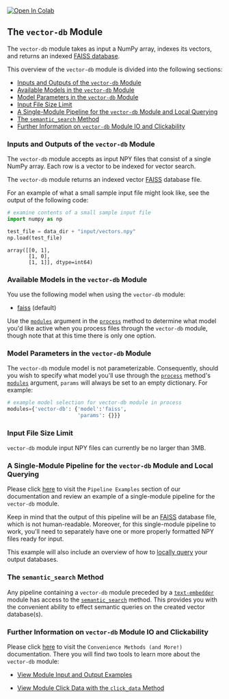 <a href="https://colab.research.google.com/github/krixik-ai/krixik-docs/blob/main/docs/modules/database_modules/vector-db_module.ipynb" target="_parent"><img src="https://colab.research.google.com/assets/colab-badge.svg" alt="Open In Colab"/></a>

## The `vector-db` Module

The `vector-db` module takes as input a NumPy array, indexes its vectors, and returns an indexed [FAISS database](https://github.com/facebookresearch/faiss).

This overview of the `vector-db` module is divided into the following sections:

- [Inputs and Outputs of the `vector-db` Module](#inputs-and-outputs-of-the-vector-db-module)
- [Available Models in the `vector-db` Module](#available-models-in-the-vector-db-module)
- [Model Parameters in the `vector-db` Module](#model-parameters-in-the-vector-db-module)
- [Input File Size Limit](#input-file-size-limit)
- [A Single-Module Pipeline for the `vector-db` Module and Local Querying](#a-single-module-pipeline-for-the-vector-db-module-and-local-querying)
- [The `semantic_search` Method](#the-semantic_search-method)
- [Further Information on `vector-db` Module IO and Clickability](#further-information-on-vector-db-module-io-and-clickability)

### Inputs and Outputs of the `vector-db` Module

The `vector-db` module accepts as input NPY files that consist of a single NumPy array. Each row is a vector to be indexed for vector search.

The `vector-db` module returns an indexed vector [FAISS](https://github.com/facebookresearch/faiss) database file.

For an example of what a small sample input file might look like, see the output of the following code:


```python
# examine contents of a small sample input file
import numpy as np

test_file = data_dir + "input/vectors.npy"
np.load(test_file)
```




    array([[0, 1],
           [1, 0],
           [1, 1]], dtype=int64)



### Available Models in the `vector-db` Module

You use the following model when using the `vector-db` module:

- [faiss](https://github.com/facebookresearch/faiss) (default)

Use the [`modules`](../../system/parameters_processing_files_through_pipelines/process_method.md#selecting-models-via-the-modules-argument) argument in the [`process`](../../system/parameters_processing_files_through_pipelines/process_method.md) method to determine what model you'd like active when you process files through the `vector-db` module, though note that at this time there is only one option.

### Model Parameters in the `vector-db` Module

The `vector-db` module model is not parameterizable. Consequently, should you wish to specify what model you'll use through the [`process`](../../system/parameters_processing_files_through_pipelines/process_method.md) method's [`modules`](../../system/parameters_processing_files_through_pipelines/process_method.md#selecting-models-via-the-modules-argument) argument, `params` will always be set to an empty dictionary. For example:

```python
# example model selection for vector-db module in process
modules={'vector-db': {'model':'faiss',
                       'params': {}}}
```

### Input File Size Limit

`vector-db` module input NPY files can currently be no larger than 3MB.

### A Single-Module Pipeline for the `vector-db` Module and Local Querying

Please click [here](../../examples/single_module_pipelines/single_vector-db.md) to visit the `Pipeline Examples` section of our documentation and review an example of a single-module pipeline for the `vector-db` module.

Keep in mind that the output of this pipeline will be an [FAISS](https://github.com/facebookresearch/faiss) database file, which is not human-readable. Moreover, for this single-module pipeline to work, you'll need to separately have one or more properly formatted NPY files ready for input.

This example will also include an overview of how to [locally query](../../examples/single_module_pipelines/single_vector-db.md#querying-output-databases-locally) your output databases.

### The `semantic_search` Method

Any pipeline containing a `vector-db` module preceded by a [`text-embedder`](../ai_modules/text-embedder_module.md) module has access to the [`semantic_search`](../../system/search_methods/semantic_search_method.md) method. This provides you with the convenient ability to effect semantic queries on the created vector database(s).

### Further Information on `vector-db` Module IO and Clickability

Please click [here](../../system/convenience_methods/convenience_methods.md) to visit the `Convenience Methods (and More!)` documentation. There you will find two tools to learn more about the `vector-db` module:

- [View Module Input and Output Examples](../../system/convenience_methods/convenience_methods.md#view-module-input-and-output-examples)

- [View Module Click Data with the `click_data` Method](../../system/convenience_methods/convenience_methods.md#view-module-click-data-with-the-click_data-method)
